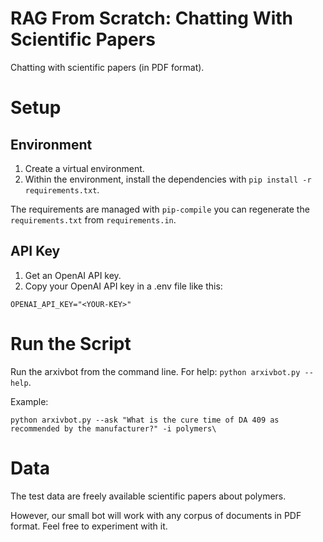 # RAG From Scratch: Chatting With Scientific Papers
Chatting with scientific papers (in PDF format).


# Setup

## Environment

1. Create a virtual environment.
2. Within the environment, install the dependencies with `pip install -r requirements.txt`.

The requirements are managed with `pip-compile` you can regenerate the `requirements.txt` from `requirements.in`.

## API Key

1. Get an OpenAI API key.
2. Copy your OpenAI API key in a .env file like this:

```
OPENAI_API_KEY="<YOUR-KEY>"
```

# Run the Script

Run the arxivbot from the command line. For help: `python arxivbot.py --help`.

Example:
```
python arxivbot.py --ask "What is the cure time of DA 409 as recommended by the manufacturer?" -i polymers\

```


# Data
The test data are freely available scientific papers about polymers.

However, our small bot will work with any corpus of documents in PDF format. Feel free to experiment with it.

